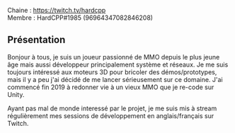 Chaine : https://twitch.tv/hardcpp \
Membre : HardCPP#1985 (96964347082846208)

## Présentation

Bonjour à tous, je suis un joueur passionné de MMO depuis le plus jeune âge mais aussi développeur principalement système et réseaux. Je me suis toujours intéressé aux moteurs 3D pour bricoler des démos/prototypes, mais il y a peu j'ai décidé de me lancer sérieusement sur ce domaine. J'ai commencé fin 2019 à redonner vie à un vieux MMO que je re-code sur Unity.

Ayant pas mal de monde interessé par le projet, je me suis mis à stream régulièrement mes sessions de développement en anglais/français sur Twitch.
